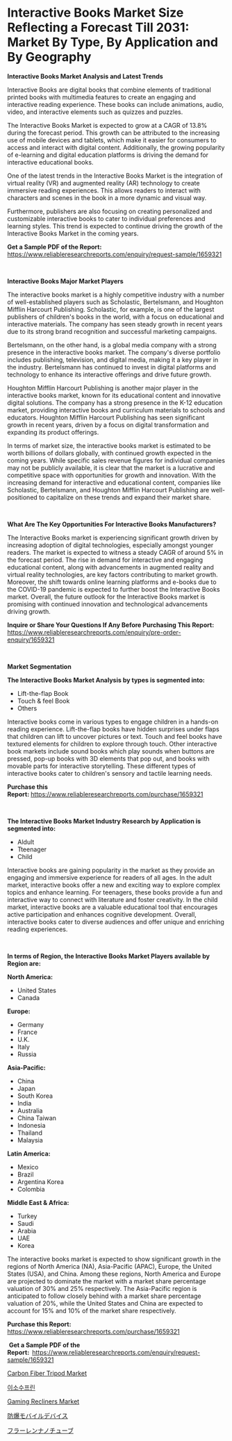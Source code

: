 <p><h1>Interactive Books Market Size Reflecting a Forecast Till 2031: Market By Type, By Application and By Geography</h1></p><p><strong>Interactive Books Market Analysis and Latest Trends</strong></p>
<p><p>Interactive Books are digital books that combine elements of traditional printed books with multimedia features to create an engaging and interactive reading experience. These books can include animations, audio, video, and interactive elements such as quizzes and puzzles.</p><p>The Interactive Books Market is expected to grow at a CAGR of 13.8% during the forecast period. This growth can be attributed to the increasing use of mobile devices and tablets, which make it easier for consumers to access and interact with digital content. Additionally, the growing popularity of e-learning and digital education platforms is driving the demand for interactive educational books.</p><p>One of the latest trends in the Interactive Books Market is the integration of virtual reality (VR) and augmented reality (AR) technology to create immersive reading experiences. This allows readers to interact with characters and scenes in the book in a more dynamic and visual way.</p><p>Furthermore, publishers are also focusing on creating personalized and customizable interactive books to cater to individual preferences and learning styles. This trend is expected to continue driving the growth of the Interactive Books Market in the coming years.</p></p>
<p><strong>Get a Sample PDF of the Report:&nbsp;</strong> <a href="https://www.reliableresearchreports.com/enquiry/request-sample/1659321">https://www.reliableresearchreports.com/enquiry/request-sample/1659321</a></p>
<p>&nbsp;</p>
<p><strong>Interactive Books Major Market Players</strong></p>
<p><p>The interactive books market is a highly competitive industry with a number of well-established players such as Scholastic, Bertelsmann, and Houghton Mifflin Harcourt Publishing. Scholastic, for example, is one of the largest publishers of children's books in the world, with a focus on educational and interactive materials. The company has seen steady growth in recent years due to its strong brand recognition and successful marketing campaigns.</p><p>Bertelsmann, on the other hand, is a global media company with a strong presence in the interactive books market. The company's diverse portfolio includes publishing, television, and digital media, making it a key player in the industry. Bertelsmann has continued to invest in digital platforms and technology to enhance its interactive offerings and drive future growth.</p><p>Houghton Mifflin Harcourt Publishing is another major player in the interactive books market, known for its educational content and innovative digital solutions. The company has a strong presence in the K-12 education market, providing interactive books and curriculum materials to schools and educators. Houghton Mifflin Harcourt Publishing has seen significant growth in recent years, driven by a focus on digital transformation and expanding its product offerings.</p><p>In terms of market size, the interactive books market is estimated to be worth billions of dollars globally, with continued growth expected in the coming years. While specific sales revenue figures for individual companies may not be publicly available, it is clear that the market is a lucrative and competitive space with opportunities for growth and innovation. With the increasing demand for interactive and educational content, companies like Scholastic, Bertelsmann, and Houghton Mifflin Harcourt Publishing are well-positioned to capitalize on these trends and expand their market share.</p></p>
<p>&nbsp;</p>
<p><strong>What Are The Key Opportunities For Interactive Books Manufacturers?</strong></p>
<p><p>The Interactive Books market is experiencing significant growth driven by increasing adoption of digital technologies, especially amongst younger readers. The market is expected to witness a steady CAGR of around 5% in the forecast period. The rise in demand for interactive and engaging educational content, along with advancements in augmented reality and virtual reality technologies, are key factors contributing to market growth. Moreover, the shift towards online learning platforms and e-books due to the COVID-19 pandemic is expected to further boost the Interactive Books market. Overall, the future outlook for the Interactive Books market is promising with continued innovation and technological advancements driving growth.</p></p>
<p><strong>Inquire or Share Your Questions If Any Before Purchasing This Report:</strong> <a href="https://www.reliableresearchreports.com/enquiry/pre-order-enquiry/1659321">https://www.reliableresearchreports.com/enquiry/pre-order-enquiry/1659321</a></p>
<p>&nbsp;</p>
<p><strong>Market Segmentation</strong></p>
<p><strong>The Interactive Books Market Analysis by types is segmented into:</strong></p>
<p><ul><li>Lift-the-flap Book</li><li>Touch & feel Book</li><li>Others</li></ul></p>
<p><p>Interactive books come in various types to engage children in a hands-on reading experience. Lift-the-flap books have hidden surprises under flaps that children can lift to uncover pictures or text. Touch and feel books have textured elements for children to explore through touch. Other interactive book markets include sound books which play sounds when buttons are pressed, pop-up books with 3D elements that pop out, and books with movable parts for interactive storytelling. These different types of interactive books cater to children's sensory and tactile learning needs.</p></p>
<p><strong>Purchase this Report:&nbsp;</strong><a href="https://www.reliableresearchreports.com/purchase/1659321">https://www.reliableresearchreports.com/purchase/1659321</a></p>
<p>&nbsp;</p>
<p><strong>The Interactive Books Market Industry Research by Application is segmented into:</strong></p>
<p><ul><li>Aldult</li><li>Tteenager</li><li>Child</li></ul></p>
<p><p>Interactive books are gaining popularity in the market as they provide an engaging and immersive experience for readers of all ages. In the adult market, interactive books offer a new and exciting way to explore complex topics and enhance learning. For teenagers, these books provide a fun and interactive way to connect with literature and foster creativity. In the child market, interactive books are a valuable educational tool that encourages active participation and enhances cognitive development. Overall, interactive books cater to diverse audiences and offer unique and enriching reading experiences.</p></p>
<p>&nbsp;</p>
<p><strong>In terms of Region, the Interactive Books Market Players available by Region are:</strong></p>
<p>
    <p> <strong> North America: </strong>
        <ul>
            <li>United States</li>
            <li>Canada</li>
        </ul>
        </p> 
    <p> <strong> Europe: </strong>
        <ul>
            <li>Germany</li>
            <li>France</li>
            <li>U.K.</li>
            <li>Italy</li>
            <li>Russia</li>
        </ul>
        </p> 
    <p> <strong> Asia-Pacific: </strong>
        <ul>
            <li>China</li>
            <li>Japan</li>
            <li>South Korea</li>
            <li>India</li>
            <li>Australia</li>
            <li>China Taiwan</li>
            <li>Indonesia</li>
            <li>Thailand</li>
            <li>Malaysia</li>
        </ul>
        </p> 
    <p> <strong> Latin America: </strong>
        <ul>
            <li>Mexico</li>
            <li>Brazil</li>
            <li>Argentina Korea</li>
            <li>Colombia</li>
        </ul>
        </p> 
    <p> <strong> Middle East & Africa: </strong>
        <ul>
            <li>Turkey</li>
            <li>Saudi</li>
            <li>Arabia</li>
            <li>UAE</li>
            <li>Korea</li>
        </ul>
    </p>
    </p>
<p><p>The interactive books market is expected to show significant growth in the regions of North America (NA), Asia-Pacific (APAC), Europe, the United States (USA), and China. Among these regions, North America and Europe are projected to dominate the market with a market share percentage valuation of 30% and 25% respectively. The Asia-Pacific region is anticipated to follow closely behind with a market share percentage valuation of 20%, while the United States and China are expected to account for 15% and 10% of the market share respectively.</p></p>
<p><strong>Purchase this Report: </strong><a href="https://www.reliableresearchreports.com/purchase/1659321">https://www.reliableresearchreports.com/purchase/1659321</a></p>
<p>&nbsp;<strong>Get a Sample PDF of the Report:&nbsp;&nbsp;</strong><a href="https://www.reliableresearchreports.com/enquiry/request-sample/1659321">https://www.reliableresearchreports.com/enquiry/request-sample/1659321</a></p>
<p><strong></strong></p>
<p><p><a href="https://github.com/jerrycopelandthomaswsqd8q/Market-Research-Report-List-1/blob/main/carbon-fiber-tripod-market.md">Carbon Fiber Tripod Market</a></p><p><a href="https://medium.com/@brionnaboyle/%EC%9D%B4%EC%86%8C%ED%81%AC%EC%8A%A4%ED%94%84%EB%A6%B0-%EC%8B%9C%EC%9E%A5-%EB%B6%84%EC%84%9D-%EA%B8%80%EB%A1%9C%EB%B2%8C-%EC%82%B0%EC%97%85-%EC%A0%84%EB%A7%9D-%EB%B0%8F-%EC%98%88%EC%B8%A1-2024%EB%85%84-2031%EB%85%84-dbe28a21d93e">이소수프린</a></p><p><a href="https://github.com/brenzgnarento/Market-Research-Report-List-1/blob/main/gaming-recliners-market.md">Gaming Recliners Market</a></p><p><a href="https://medium.com/@jordanilliamson678678/%E7%88%86%E7%99%BA%E9%98%B2%E6%AD%A2%E6%A9%9F%E8%83%BD%E6%90%AD%E8%BC%89%E3%83%A2%E3%83%90%E3%82%A4%E3%83%AB%E3%83%87%E3%83%90%E3%82%A4%E3%82%B9%E3%81%AE%E5%B8%82%E5%A0%B4%E8%A6%8F%E6%A8%A1-%E5%B8%82%E5%A0%B4%E5%B1%95%E6%9C%9B%E3%81%A8%E5%B8%82%E5%A0%B4%E4%BA%88%E6%B8%AC-2024%E5%B9%B4%E3%81%8B%E3%82%892031%E5%B9%B4-227911601ad4">防爆モバイルデバイス</a></p><p><a href="https://github.com/jkjreqjscoxx7/Market-Research-Report-List-1/blob/main/75975163569.md">フラーレンナノチューブ</a></p></p>